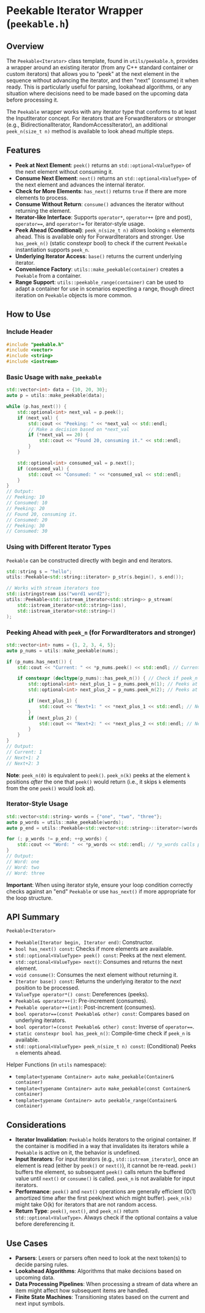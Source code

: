# Peekable Iterator Wrapper (`peekable.h`)

## Overview

The `Peekable<Iterator>` class template, found in `utils/peekable.h`, provides a wrapper around an existing iterator (from any C++ standard container or custom iterators) that allows you to "peek" at the next element in the sequence without advancing the iterator, and then "next" (consume) it when ready. This is particularly useful for parsing, lookahead algorithms, or any situation where decisions need to be made based on the upcoming data before processing it.

The `Peekable` wrapper works with any iterator type that conforms to at least the InputIterator concept. For iterators that are ForwardIterators or stronger (e.g., BidirectionalIterator, RandomAccessIterator), an additional `peek_n(size_t n)` method is available to look ahead multiple steps.

## Features

- **Peek at Next Element**: `peek()` returns an `std::optional<ValueType>` of the next element without consuming it.
- **Consume Next Element**: `next()` returns an `std::optional<ValueType>` of the next element and advances the internal iterator.
- **Check for More Elements**: `has_next()` returns `true` if there are more elements to process.
- **Consume Without Return**: `consume()` advances the iterator without returning the element.
- **Iterator-like Interface**: Supports `operator*`, `operator++` (pre and post), `operator==`, and `operator!=` for iterator-style usage.
- **Peek Ahead (Conditional)**: `peek_n(size_t n)` allows looking `n` elements ahead. This is available only for ForwardIterators and stronger. Use `has_peek_n()` (static constexpr bool) to check if the current `Peekable` instantiation supports `peek_n`.
- **Underlying Iterator Access**: `base()` returns the current underlying iterator.
- **Convenience Factory**: `utils::make_peekable(container)` creates a `Peekable` from a container.
- **Range Support**: `utils::peekable_range(container)` can be used to adapt a container for use in scenarios expecting a range, though direct iteration on `Peekable` objects is more common.

## How to Use

### Include Header
```cpp
#include "peekable.h"
#include <vector>
#include <string>
#include <iostream>
```

### Basic Usage with `make_peekable`

```cpp
std::vector<int> data = {10, 20, 30};
auto p = utils::make_peekable(data);

while (p.has_next()) {
    std::optional<int> next_val = p.peek();
    if (next_val) {
        std::cout << "Peeking: " << *next_val << std::endl;
        // Make a decision based on *next_val
        if (*next_val == 20) {
            std::cout << "Found 20, consuming it." << std::endl;
        }
    }

    std::optional<int> consumed_val = p.next();
    if (consumed_val) {
        std::cout << "Consumed: " << *consumed_val << std::endl;
    }
}
// Output:
// Peeking: 10
// Consumed: 10
// Peeking: 20
// Found 20, consuming it.
// Consumed: 20
// Peeking: 30
// Consumed: 30
```

### Using with Different Iterator Types

`Peekable` can be constructed directly with begin and end iterators.

```cpp
std::string s = "hello";
utils::Peekable<std::string::iterator> p_str(s.begin(), s.end());

// Works with stream iterators too
std::istringstream iss("word1 word2");
utils::Peekable<std::istream_iterator<std::string>> p_stream(
    std::istream_iterator<std::string>(iss),
    std::istream_iterator<std::string>()
);
```

### Peeking Ahead with `peek_n` (for ForwardIterators and stronger)

```cpp
std::vector<int> nums = {1, 2, 3, 4, 5};
auto p_nums = utils::make_peekable(nums);

if (p_nums.has_next()) {
    std::cout << "Current: " << *p_nums.peek() << std::endl; // Current: 1

    if constexpr (decltype(p_nums)::has_peek_n()) { // Check if peek_n is available
        std::optional<int> next_plus_1 = p_nums.peek_n(1); // Peeks at '2'
        std::optional<int> next_plus_2 = p_nums.peek_n(2); // Peeks at '3'

        if (next_plus_1) {
            std::cout << "Next+1: " << *next_plus_1 << std::endl; // Next+1: 2
        }
        if (next_plus_2) {
            std::cout << "Next+2: " << *next_plus_2 << std::endl; // Next+2: 3
        }
    }
}
// Output:
// Current: 1
// Next+1: 2
// Next+2: 3
```
**Note**: `peek_n(0)` is equivalent to `peek()`. `peek_n(k)` peeks at the element `k` positions *after* the one that `peek()` would return (i.e., it skips `k` elements from the one `peek()` would look at).

### Iterator-Style Usage

```cpp
std::vector<std::string> words = {"one", "two", "three"};
auto p_words = utils::make_peekable(words);
auto p_end = utils::Peekable<std::vector<std::string>::iterator>(words.end(), words.end()); // End sentinel

for (; p_words != p_end; ++p_words) {
    std::cout << "Word: " << *p_words << std::endl; // *p_words calls peek()
}
// Output:
// Word: one
// Word: two
// Word: three
```
**Important**: When using iterator style, ensure your loop condition correctly checks against an "end" `Peekable` or use `has_next()` if more appropriate for the loop structure.

## API Summary

`Peekable<Iterator>`
- `Peekable(Iterator begin, Iterator end)`: Constructor.
- `bool has_next() const`: Checks if more elements are available.
- `std::optional<ValueType> peek() const`: Peeks at the next element.
- `std::optional<ValueType> next()`: Consumes and returns the next element.
- `void consume()`: Consumes the next element without returning it.
- `Iterator base() const`: Returns the underlying iterator to the *next* position to be processed.
- `ValueType operator*() const`: Dereferences (peeks).
- `Peekable& operator++()`: Pre-increment (consumes).
- `Peekable operator++(int)`: Post-increment (consumes).
- `bool operator==(const Peekable& other) const`: Compares based on underlying iterators.
- `bool operator!=(const Peekable& other) const`: Inverse of `operator==`.
- `static constexpr bool has_peek_n()`: Compile-time check if `peek_n` is available.
- `std::optional<ValueType> peek_n(size_t n) const`: (Conditional) Peeks `n` elements ahead.

Helper Functions (in `utils` namespace):
- `template<typename Container> auto make_peekable(Container& container)`
- `template<typename Container> auto make_peekable(const Container& container)`
- `template<typename Container> auto peekable_range(Container& container)`

## Considerations

- **Iterator Invalidation**: `Peekable` holds iterators to the original container. If the container is modified in a way that invalidates its iterators while a `Peekable` is active on it, the behavior is undefined.
- **Input Iterators**: For input iterators (e.g., `std::istream_iterator`), once an element is read (either by `peek()` or `next()`), it cannot be re-read. `peek()` buffers the element, so subsequent `peek()` calls return the buffered value until `next()` or `consume()` is called. `peek_n` is not available for input iterators.
- **Performance**: `peek()` and `next()` operations are generally efficient (O(1) amortized time after the first peek/next which might buffer). `peek_n(k)` might take O(k) for iterators that are not random access.
- **Return Type**: `peek()`, `next()`, and `peek_n()` return `std::optional<ValueType>`. Always check if the optional contains a value before dereferencing it.

## Use Cases

- **Parsers**: Lexers or parsers often need to look at the next token(s) to decide parsing rules.
- **Lookahead Algorithms**: Algorithms that make decisions based on upcoming data.
- **Data Processing Pipelines**: When processing a stream of data where an item might affect how subsequent items are handled.
- **Finite State Machines**: Transitioning states based on the current and next input symbols.
```
